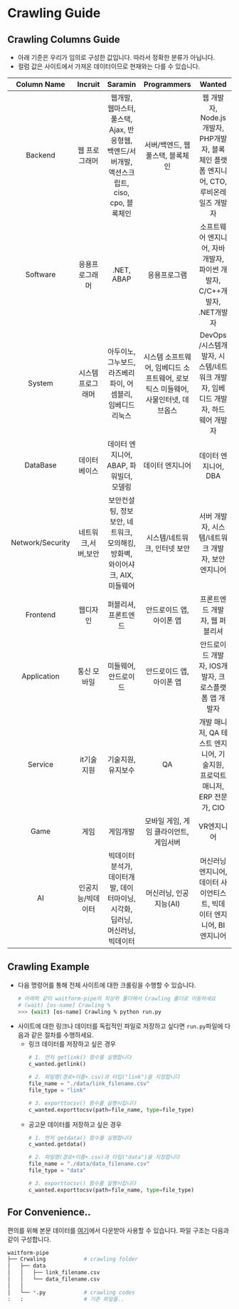 # Crawling Guide

## Crawling Columns Guide
- 아래 기준은 우리가 임의로 구성한 값입니다. 따라서 정확한 분류가 아닙니다.
- 컬럼 값은 사이트에서 가져온 데이터이므로 현재와는 다를 수 있습니다.

|Column Name|Incruit|Saramin|Programmers|Wanted|
|:---------:|:-----:|:-----:|:---------:|:----:|
|Backend |웹 프로그래머 |웹개발, 웹마스터, 풀스택, Ajax, 반응형웹, 백엔드/서버개발, 액션스크립트, ciso, cpo, 블록체인 |서버/백엔드, 웹 풀스택, 블록체인 |웹 개발자, Node.js개발자, PHP개발자, 블록체인 플랫폼 엔지니어, CTO, 루비온레일즈 개발자 |
|Software |응용프로그래머 |.NET, ABAP |응용프로그램 |소프트웨어 엔지니어, 자바 개발자, 파이썬 개발자, C/C++개발자, .NET개발자 |
|System |시스템 프로그래머 |아두이노, 그누보드, 라즈베리파이, 어셈블리, 임베디드 리눅스 |시스템 소프트웨어, 임베디드 소프트웨어, 로보틱스 미들웨어, 사물인터넷, 데브옵스 |DevOps /시스템개발자, 시스템/네트워크 개발자, 임베디드 개발자, 하드웨어 개발자 |
|DataBase |데이터베이스 |데이터 엔지니어, ABAP, 파워빌더, 모델링 |데이터 엔지니어 |데이터 엔지니어, DBA |
|Network/Security |네트워크,서버,보안 |보안컨설팅, 정보보안, 네트워크, 모의해킹, 방화벽, 와이어샤크, AIX, 미들웨어 |시스템/네트워크, 인터넷 보안 |서버 개발자, 시스템/네트워크 개발자, 보안 엔지니어 |
|Frontend |웹디자인 |퍼블리셔, 프론트엔드 |안드로이드 앱, 아이폰 앱 |프론트엔드 개발자, 웹 퍼블리셔 |
|Application |통신 모바일 |미들웨어, 안드로이드 |안드로이드 앱, 아이폰 앱 |안드로이드 개발자, IOS개발자, 크로스플랫폼 앱 개발자 |
|Service |it기술지원 |기술지원, 유지보수 |QA |개발 매니저, QA 테스트 엔지니어, 기술지원, 프로덕트 매니저, ERP 전문가, CIO |
|Game |게임 |게임개발 |모바일 게임, 게임 클라이언트, 게임서버 |VR엔지니어 |
|AI |인공지능/빅데이터 |빅데이터분석가, 데이터개발, 데이터마이닝, 시각화, 딥러닝, 머신러닝, 빅데이터 |머신러닝, 인공지능(AI) |머신러닝 엔지니어, 데이터 사이언티스트, 빅데이터 엔지니어, BI 엔지니어 |

## Crawling Example
- 다음 명령어를 통해 전체 사이트에 대한 크롤링을 수행할 수 있습니다.
  ```bash
  # 아래와 같이 waitform-pipe의 최상위 폴더에서 Crawling 폴더로 이동하세요
  # (wait) [os-name] Crawling %
  >>> (wait) [os-name] Crawling % python run.py
  ```
- 사이트에 대한 링크나 데이터를 독립적인 파일로 저장하고 싶다면 `run.py`파일에 다음과 같은 절차를 수행하세요.
  - 링크 데이터를 저장하고 싶은 경우  
    ```python
    # 1. 먼저 getlink() 함수를 실행합니다
    c_wanted.getlink()

    # 2. 파일명(경로+이름+.csv)과 타입("link")을 지정합니다
    file_name = "./data/link_filename.csv"
    file_type = "link"

    # 3. exporttocsv() 함수를 실행시킵니다
    c_wanted.exporttocsv(path=file_name, type=file_type)
    ```
  - 공고문 데이터를 저장하고 싶은 경우
    ```python
    # 1. 먼저 getdata() 함수를 실행합니다
    c_wanted.getdata()

    # 2. 파일명(경로+이름+.csv)과 타입("data")을 지정합니다
    file_name = "./data/data_filename.csv"
    file_type = "data"

    # 3. exporttocsv() 함수를 실행시킵니다
    c_wanted.exporttocsv(path=file_name, type=file_type)
    ```

## For Convenience..
편의를 위해 본문 데이터를 [여기]()에서 다운받아 사용할 수 있습니다. 파일 구조는 다음과 같이 구성합니다.
```bash
waitform-pipe
├── Crwaling            # crawling folder
│   ├── data
│   │   ├── link_filename.csv
│   │   └── data_filename.csv
│   │
│   └── *.py            # crawling codes
:   :                   # 기존 파일들..
```
